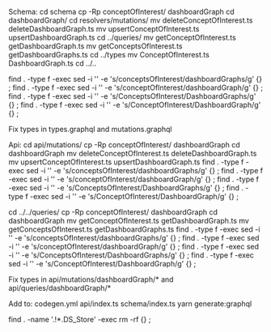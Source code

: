 Schema:
cd schema
cp -Rp conceptOfInterest/ dashboardGraph
cd dashboardGraph/
cd resolvers/mutations/
mv deleteConceptOfInterest.ts deleteDashboardGraph.ts
mv upsertConceptOfInterest.ts upsertDashboardGraph.ts
cd ../queries/
mv getConceptOfInterest.ts getDashboardGraph.ts
mv getConceptsOfInterest.ts getDashboardGraphs.ts
cd ../types
mv ConceptOfInterest.ts DashboardGraph.ts
cd ../..

find . -type f -exec sed -i '' -e 's/conceptsOfInterest/dashboardGraphs/g' {} \;
find . -type f -exec sed -i '' -e 's/conceptOfInterest/dashboardGraph/g' {} \;
find . -type f -exec sed -i '' -e 's/ConceptsOfInterest/DashboardGraphs/g' {} \;
find . -type f -exec sed -i '' -e 's/ConceptOfInterest/DashboardGraph/g' {} \;

Fix types in types.graphql and mutations.graphql


Api:
cd api/mutations/
cp -Rp conceptOfInterest/ dashboardGraph
cd dashboardGraph
mv deleteConceptOfInterest.ts deleteDashboardGraph.ts
mv upsertConceptOfInterest.ts upsertDashboardGraph.ts
find . -type f -exec sed -i '' -e 's/conceptsOfInterest/dashboardGraphs/g' {} \;
find . -type f -exec sed -i '' -e 's/conceptOfInterest/dashboardGraph/g' {} \;
find . -type f -exec sed -i '' -e 's/ConceptsOfInterest/DashboardGraphs/g' {} \;
find . -type f -exec sed -i '' -e 's/ConceptOfInterest/DashboardGraph/g' {} \;

cd ../../queries/
cp -Rp conceptOfInterest/ dashboardGraph
cd dashboardGraph
mv getConceptOfInterest.ts getDashboardGraph.ts
mv getConceptsOfInterest.ts getDashboardGraphs.ts
find . -type f -exec sed -i '' -e 's/conceptsOfInterest/dashboardGraphs/g' {} \;
find . -type f -exec sed -i '' -e 's/conceptOfInterest/dashboardGraph/g' {} \;
find . -type f -exec sed -i '' -e 's/ConceptsOfInterest/DashboardGraphs/g' {} \;
find . -type f -exec sed -i '' -e 's/ConceptOfInterest/DashboardGraph/g' {} \;

Fix types in api/mutations/dashboardGraph/* and api/queries/dashboardGraph/*

Add to:
codegen.yml
api/index.ts
schema/index.ts
yarn generate:graphql

find . -name '.\!*.DS_Store' -exec rm -rf {} \;
